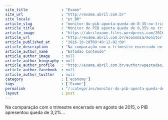 ```yaml
---
site_title               : "Exame"
site_url                 : "http://exame.abril.com.br"
site_locale              : "pt_BR"
article_slug             : "monitor-do-pib-aponta-queda-de-0-35-no-trimestre-movel-de-agosto"
article_title            : "Monitor do PIB aponta queda de 0,35% no trimestre móvel de agosto"
article_image            : "https://abrilexame.files.wordpress.com/2016/10/size_960_16_9_dinheiro10.jpg?quality=70&strip=all&w=960"
article_url              : "http://exame.abril.com.br/economia/monitor-do-pib-aponta-queda-de-0-35-no-trimestre-movel-encerrado-em-agosto/"
article_published_at     : "2016-10-20T09:49:12-02:00"
article_description      : "Na comparação com o trimestre encerrado em agosto de 2015, o PIB apresentou queda de 3,2%..."
article_author_name      : "Estadão Conteúdo"
article_author_image     : null
article_author_biography : null
article_author_profile   : "http://exame.abril.com.br/author/wpestadao/"
article_author_facebook  : null
article_author_twitter   : null
category                 : ['economy']
tags                     : ['Exame']
permalink                : "/:categories/monitor-do-pib-aponta-queda-de-0-35-no-trimestre-movel-de-agosto/"
layout                   : post
---
```


Na comparação com o trimestre encerrado em agosto de 2015, o PIB apresentou queda de 3,2%...
